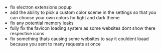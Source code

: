 + fix electron extensions popup
+ add the ability to pick a custom color sceme in the settings so that you can choose your own colors for light and dark theme
+ fix any potential memory leaks
+ fully fix the favicon loading system as some websites dont show there respective icons
+ fix something thats causing some websites to say it couldent loaad because you sent to many requests at once